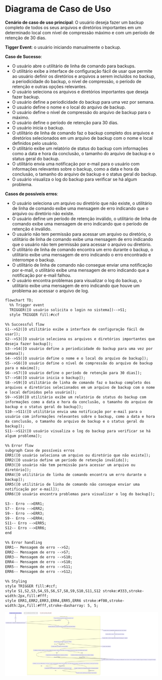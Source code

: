 # Diagrama de Caso de Uso

__Cenário de caso de uso principal__:
O usuário deseja fazer um backup completo de todos os seus arquivos e diretórios importantes em um determinado local com nível de compressão máximo e com um período de retenção de 30 dias.

__Tigger Event__:  o usuário iniciando manualmente o backup.

__Caso de Sucesso__: 

- O usuário abre o utilitário de linha de comando para backups.
- O utilitário exibe a interface de configuração fácil de usar que permite ao usuário definir os diretórios e arquivos a serem incluídos no backup, a periodicidade do backup, o nível de compressão, o período de retenção e outras opções relevantes.
- O usuário seleciona os arquivos e diretórios importantes que deseja fazer backup.
- O usuário define a periodicidade do backup para uma vez por semana.
- O usuário define o nome e o local do arquivo de backup.
- O usuário define o nível de compressão do arquivo de backup para o máximo.
- O usuário define o período de retenção para 30 dias.
- O usuário inicia o backup.
- O utilitário de linha de comando faz o backup completo dos arquivos e diretórios selecionados em um arquivo de backup com o nome e local definidos pelo usuário.
- O utilitário exibe um relatório de status do backup com informações como a data e hora da conclusão, o tamanho do arquivo de backup e o status geral do backup.
- O utilitário envia uma notificação por e-mail para o usuário com informações relevantes sobre o backup, como a data e hora da conclusão, o tamanho do arquivo de backup e o status geral do backup.
- O usuário visualiza o log do backup para verificar se há algum problema.

__Casos de possíveis erros__:

- O usuário seleciona um arquivo ou diretório que não existe, o utilitário de linha de comando exibe uma mensagem de erro indicando que o arquivo ou diretório não existe.
- O usuário define um período de retenção inválido, o utilitário de linha de comando exibe uma mensagem de erro indicando que o período de retenção é inválido.
- O usuário não tem permissão para acessar um arquivo ou diretório, o utilitário de linha de comando exibe uma mensagem de erro indicando que o usuário não tem permissão para acessar o arquivo ou diretório.
- O utilitário de linha de comando encontra um erro durante o backup, o utilitário exibe uma mensagem de erro indicando o erro encontrado e interrompe o backup.
- O utilitário de linha de comando não consegue enviar uma notificação por e-mail, o utilitário exibe uma mensagem de erro indicando que a notificação por e-mail falhou.
- O usuário encontra problemas para visualizar o log do backup, o utilitário exibe uma mensagem de erro indicando que houve um problema ao acessar o arquivo de log.






```mermaid
flowchart TD;
  %% Trigger event
  TRIGGER([O usuário solicita o login no sistema])-->S1;
  style TRIGGER fill:#ccf

%% Successful flow
S1-->S2([O utilitário exibe a interface de configuração fácil de usar]);
S2-->S3([O usuário seleciona os arquivos e diretórios importantes que deseja fazer backup]);
S3-->S4([O usuário define a periodicidade do backup para uma vez por semana]);
S4-->S5([O usuário define o nome e o local do arquivo de backup]);
S5-->S6([O usuário define o nível de compressão do arquivo de backup para o máximo]);
S6-->S7([O usuário define o período de retenção para 30 dias]);
S7-->S8([O usuário inicia o backup]);
S8-->S9([O utilitário de linha de comando faz o backup completo dos arquivos e diretórios selecionados em um arquivo de backup com o nome e local definidos pelo usuário]);
S9-->S10([O utilitário exibe um relatório de status do backup com informações como a data e hora da conclusão, o tamanho do arquivo de backup e o status geral do backup]);
S10-->S11([O utilitário envia uma notificação por e-mail para o usuário com informações relevantes sobre o backup, como a data e hora da conclusão, o tamanho do arquivo de backup e o status geral do backup]);
S11-->S12([O usuário visualiza o log do backup para verificar se há algum problema]);

%% Error flow
subgraph Caso de possíveis erros
ERR1([O usuário seleciona um arquivo ou diretório que não existe]);
ERR2([O usuário define um período de retenção inválido]);
ERR3([O usuário não tem permissão para acessar um arquivo ou diretório]);
ERR4([O utilitário de linha de comando encontra um erro durante o backup]);
ERR5([O utilitário de linha de comando não consegue enviar uma notificação por e-mail]);
ERR6([O usuário encontra problemas para visualizar o log do backup]);

S3-- Erro -->ERR1;
S7-- Erro -->ERR2;
S9-- Erro -->ERR3;
S9-- Erro -->ERR4;
S11-- Erro -->ERR5;
S12-- Erro -->ERR6;
end

%% Error handling
ERR1-- Mensagem de erro -->S2;
ERR2-- Mensagem de erro -->S7;
ERR3-- Mensagem de erro -->S10;
ERR4-- Mensagem de erro -->S10;
ERR5-- Mensagem de erro -->S11;
ERR6-- Mensagem de erro -->S12;

%% Styling
style TRIGGER fill:#ccf;
style S1,S2,S3,S4,S5,S6,S7,S8,S9,S10,S11,S12 stroke:#333,stroke-width:2px,fill:#fff;
style ERR1,ERR2,ERR3,ERR4,ERR5,ERR6 stroke:#f00,stroke-width:2px,fill:#fff,stroke-dasharray: 5, 5;
```

![flow2](../flow2.png)